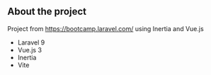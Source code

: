 ## About the project

Project from https://bootcamp.laravel.com/ using Inertia and Vue.js
- Laravel 9
- Vue.js 3
- Inertia
- Vite